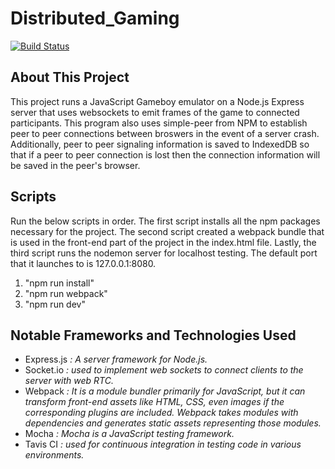 # Distributed_Gaming

[![Build Status](https://travis-ci.com/elymberopoulos/Distributed_Gaming.svg?branch=master)](https://travis-ci.com/elymberopoulos/Distributed_Gaming)

## About This Project

This project runs a JavaScript Gameboy emulator on a Node.js Express server that uses websockets to emit frames of the game to connected participants. This program also uses simple-peer from NPM to establish peer to peer connections between broswers in the event of a server crash. Additionally, peer to peer signaling information is saved to IndexedDB so that if a peer to peer connection is lost then the connection information will be saved in the peer's browser.

## Scripts

Run the below scripts in order. The first script installs all the npm packages necessary for the project. The second script created a webpack bundle that is used in the front-end part of the project in the index.html file. Lastly, the third script runs the nodemon server for localhost testing. The default port that it launches to is 127.0.0.1:8080.

1. "npm run install"
2. "npm run webpack"
3. "npm run dev"

## Notable Frameworks and Technologies Used

* Express.js *: A server framework for Node.js.*
* Socket.io *: used to implement web sockets to connect clients to the server with web RTC.*
* Webpack *: It is a module bundler primarily for JavaScript, but it can transform front-end assets like HTML, CSS, even images if the corresponding plugins are included. Webpack takes modules with dependencies and generates static assets representing those modules.*
* Mocha *: Mocha is a JavaScript testing framework.*
* Tavis CI *: used for continuous integration in testing code in various environments.*
